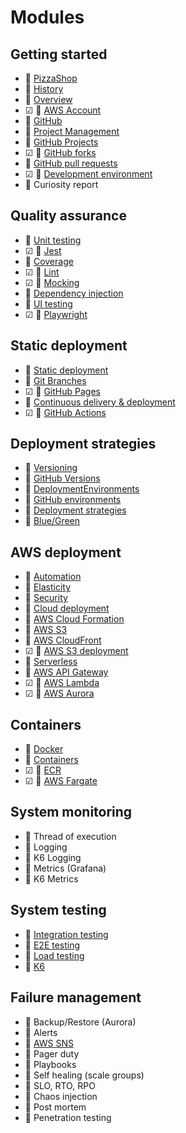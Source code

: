 # Modules

## Getting started

- 🚧 [PizzaShop](pizzaShop/pizzaShop.md)
- 🚧 [History](history/history.md)
- 🚧 [Overview](overview/overview.md)
- ☑ 🚧 [AWS Account](awsAccount/awsAccount.md)
- 🚧 [GitHub](gitHub/gitHub.md)
- 🚧 [Project Management](projectManagement/projectManagement.md)
- 🚧 [GitHub Projects](gitHubProjects/gitHubProjects.md)
- ☑ 🚧 [GitHub forks](gitHubForks/gitHubForks.md)
- 🚧 [GitHub pull requests](gitHubPullRequests/gitHubPullRequests.md)
- ☑ 🚧 [Development environment](developmentEnvironment/developmentEnvironment.md)
- 🚧 Curiosity report

## Quality assurance

- 🚧 [Unit testing](unitTesting/unitTesting.md)
- ☑ 🚧 [Jest](jest/jest.md)
- 🚧 [Coverage](coverage/coverage.md)
- ☑ 🚧 [Lint](lint/lint.md)
- ☑ 🚧 [Mocking](mocking/mocking.md)
- 🚧 [Dependency injection](dependencyInjection/dependencyInjection.md)
- 🚧 [UI testing](uiTesting/uiTesting.md)
- ☑ 🚧 [Playwright](playwright/playwright.md)

## Static deployment

- 🚧 [Static deployment](staticDeployment/staticDeployment)
- 🚧 [Git Branches](gitBranches/gitBranches.md)
- ☑ 🚧 [GitHub Pages](gitHubPages/gitHubPages.md)
- 🚧 [Continuous delivery & deployment](continuousDeliveryDeployment/continuousDeliveryDeployment.md)
- ☑ 🚧 [GitHub Actions](gitHubActions/gitHubActions.md)

## Deployment strategies

- 🚧 [Versioning](versioning/versioning.md)
- 🚧 [GitHub Versions](gitHubVersions/gitHubVersions.md)
- 🚧 [DeploymentEnvironments](deploymentEnvironments/deploymentEnvironments.md)
- 🚧 [GitHub environments](gitHubEnvironments/gitHubEnvironments.md)
- 🚧 [Deployment strategies](deploymentStrategies/deploymentStrategies.md)
- 🚧 [Blue/Green](blueGreeen/blueGreen.md)

## AWS deployment

- 🚧 [Automation](automation/automation.md)
- 🚧 [Elasticity](elasticity/elasticity.md)
- 🚧 [Security](security/security.md)
- 🚧 [Cloud deployment](cloudDeployment/cloudDeployment.md)
- 🚧 [AWS Cloud Formation](awsCloudFormation/awsCloudFormation.md)
- 🚧 [AWS S3](awsS3/awsS3.md)
- 🚧 [AWS CloudFront](awsCouldfront/awsCloudfront.md)
- ☑ 🚧 [AWS S3 deployment](awsS3Deployment/awsS3Deployment.md)
- 🚧 [Serverless](serverless/serverless.md)
- 🚧 [AWS API Gateway](awsApiGateway/awsApiGateway.md)
- ☑ 🚧 [AWS Lambda](awsLambda/awsLambda.md)
- ☑ 🚧 [AWS Aurora](awsAurora/awsAurora.md)

## Containers

- 🚧 [Docker](docker/docker.md)
- 🚧 [Containers](containers/containers.md)
- ☑ 🚧 [ECR](ecr/ecr.md)
- ☑ 🚧 [AWS Fargate](awsFargate/awsFargate.md)

## System monitoring

- 🚧 Thread of execution
- 🚧 Logging
- 🚧 K6 Logging
- 🚧 Metrics (Grafana)
- 🚧 K6 Metrics

## System testing

- 🚧 [Integration testing](integrationTesting/integrationTesting.md)
- 🚧 [E2E testing](e2eTesting/e2eTesting.md)
- 🚧 [Load testing](loadTesting/loadTesting.md)
- 🚧 [K6](k6LoadTesting/k6LoadTesting.md)

## Failure management

- 🚧 Backup/Restore (Aurora)
- 🚧 Alerts
- 🚧 [AWS SNS](awsSns/awsSns.md)
- 🚧 Pager duty
- 🚧 Playbooks
- 🚧 Self healing (scale groups)
- 🚧 SLO, RTO, RPO
- 🚧 Chaos injection
- 🚧 Post mortem
- 🚧 Penetration testing
